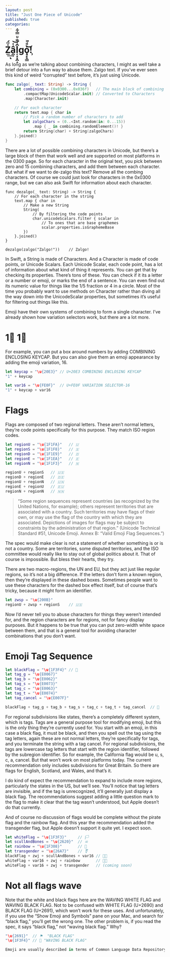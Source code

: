 ```yaml
---
layout: post
title: "Just One Piece of Unicode"
published: true
categories:
---
```





# Z̤͑̈́͢ͅâ̭ͭ͝l͔̑̾̐͏͓͓̯̝ͧ̿͋go̧̗͙̳͗ͩ͐͘͜!̹

As long as we’re talking about combining characters, I might as well take a brief detour into a fun way to abuse them. Zalgo text. If you’ve ever seen this kind of weird “corrupted” text before, it’s just using Unicode.

```swift
func zalgo(_ text: String) -> String {
    let combining = (0x0300...0x036f)   // The main block of combining characters
        .compactMap(UnicodeScalar.init) // Converted to Characters
        .map(Character.init)

    // For each character
    return text.map { char in
        // Pick a random number of characters to add
        let zalgoChars = (0..<Int.random(in: 0...15))
            .map { _ in combining.randomElement()! }
        return String(char) + String(zalgoChars)
    }.joined()
}
```

There are a lot of possible combining characters in Unicode, but there’s a large block of them that work well and are supported on most platforms in the 0300 page. So for each character in the original text, you pick between zero and 15 combining characters, and add them between each character. But what if we want to de-zalgo this text? Remove all the combing characters. Of course we could just look for characters in the 0x0300 range, but we can also ask Swift for information about each character.

```
func dezalgo(_ text: String) -> String {
    // For each character in the string
    text.map { char in
        // Make a new String
        String(
            // By filtering the code points
            char.unicodeScalars.filter { scalar in
                // To ones that are base graphemes
                scalar.properties.isGraphemeBase
        })
    }.joined()
}

dezalgo(zalgo("Zalgo!"))    // Zalgo!
```

In Swift, a String is made of Characters. And a Character is made of code points, or Unicode Scalars. Each Unicode Scalar, each code point, has a lot of information about what kind of thing it represents. You can get that by checking its properties. There’s tons of these. You can check if it its a letter or a number or emoji, or marks the end of a sentence. You can even find out its numeric value for things like the 1/5 fraction or 4 in a circle. Most of the time you probably want to use methods on Character rather than diving all the way down into the UnicodeScalar properties, but sometimes it’s useful for filtering out things like this.

Emoji have their own systems of combining to form a single character. I’ve already shown how variation selectors work, but there are a lot more.

# 1⃣ 1⃣️

For example, you can put a box around numbers by adding COMBINING ENCLOSING KEYCAP. But you can also give them an emoji appearance by adding the emoji variation, 16.

```swift
let keycap = "\u{20E3}" // U+20E3 COMBINING ENCLOSING KEYCAP
"1" + keycap

let var16 = "\u{FE0F}"  // U+FE0F VARIATION SELECTOR-16
"1" + keycap + var16
```

# Flags

Flags are composed of two regional letters. These aren’t normal letters, they’re code points specifically for this purpose. They match ISO region codes.

```swift
let regionU = "\u{1F1FA}"   // 🇺
let regionS = "\u{1F1F8}"   // 🇸
let regionD = "\u{1F1E9}"   // 🇩
let regionE = "\u{1F1EA}"   // 🇪
let regionN = "\u{1F1F3}"   // 🇳

regionU + regionS   // 🇺🇸
regionD + regionE   // 🇩🇪
regionU + regionN   // 🇺🇳
regionE + regionU   // 🇪🇺
regionN + regionN   // 🇳🇳
```

>“Some region sequences represent countries (as recognized by the United Nations, for example); others represent territories that are associated with a country. Such territories may have flags of their own, or may use the flag of the country with which they are associated. Depictions of images for flags may be subject to constraints by the administration of that region.” (Unicode Technical Standard #51, Unicode Emoji. Annex B: “Valid Emoji Flag Sequences.”)

The spec would make clear is not a statement of whether something is or is not a country. Some are territories, some disputed territories, and the ISO committee would really like to stay out of global politics about it. That of course is impossible. But bless their hearts, they try.

There are two macro-regions, the UN and EU, but they act just like regular regions, so it’s not a big difference.
If the letters don’t form a known region, then they’re displayed in these dashed boxes. Sometimes people want to use these characters for the dashed box effect itself, but of course that’s tricky, because it might form an identifier.

```swift
let zwsp = "\u{200B}"
regionU + zwsp + regionS    // 🇺​🇸
```

Now I’d never tell you to abuse characters for things they weren’t intended for, and the region characters are for regions, not for fancy display purposes. But it happens to be true that you can put zero-width white space between them, and that is a general tool for avoiding character combinations that you don’t want.

# Emoji Tag Sequence

```swift
let blackFlag = "\u{1F3F4}" // 🏴
let tag_g = "\u{E0067}"
let tag_b = "\u{E0062}"
let tag_s = "\u{E0073}"
let tag_c = "\u{E0063}"
let tag_t = "\u{E0074}"
let tag_cancel = "\u{E007F}"

blackFlag + tag_g + tag_b + tag_s + tag_c + tag_t + tag_cancel  // 🏴󠁧󠁢󠁳󠁣󠁴󠁿
```

For regional subdivisions like states, there’s a completely different system, which is tags. Tags are a general purpose tool for modifying emoji, but this is the only thing they’re currently used for. You start with an emoji, in this case a black flag, it must be black, and then you spell out the tag using the tag letters, again these are not normal letters, they’re specifically for tags, and you terminate the string with a tag cancel. For regional subdivisions, the tags are lowercase tag letters that start with the region identifier, followed by the subregion identifier. So for example, the California flag would be u, s, c, a, cancel. But that won’t work on most platforms today. The current recommendation only includes subdivisions for Great Britain. So there are flags for English, Scotland, and Wales, and that’s it.

I do kind of expect the recommendation to expand to include more regions, particularly the states in the US, but we’ll see. You’ll notice that tag letters are invisible, and if the tag is unrecognized, it’ll generally just display a black flag. The recommendations suggest adding a little question mark to the flag to make it clear that the tag wasn’t understood, but Apple doesn’t do that currently.

And of course no discussion of flags would be complete without the pirate flag and the rainbow flag. And this year the recommendation added the transgender flag, but Apple doesn’t support it quite yet. I expect soon.

```swift
let whiteFlag = "\u{1F3F3}"     // 🏳
let scullAndBones = "\u{2620}"  // ☠
let rainbow = "\u{1F308}"       // 🌈
let transgender = "\u{26A7}"    // ⚧
blackFlag + zwj + scullAndBones + var16 // 🏴‍☠️
whiteFlag + var16 + zwj + rainbow       // 🏳️‍🌈
whiteFlag + var16 + zwj + transgender   // (coming soon)
```

# Not all flags wave

Note that the white and black flags here are the WAVING WHITE FLAG and WAVING BLACK FLAG. Not to be confused with WHITE FLAG (U+2690) and BLACK FLAG (U+2691), which won’t work for these uses. And unfortunately, if you use the “Show Emoji and Symbols” pane on your Mac, and search for “black flag,” you’ll get the wrong one.
The other problem is, if you read the spec, it says “black flag,” not “waving black flag.” Why?

```swift
"\u{2691}"  // ⚑  "BLACK FLAG"
"\u{1F3F4}" // 🏴 "WAVING BLACK FLAG"

Emoji are usually described in terms of Common Language Data Repository (CLDR) short names, which are generally lowercase, rather than all caps Unicode names. The Unicode names are unique, immutable identifiers, and sometimes are quite long. The CLDR short names are not promised to be unique, can change over time, and can be localized. Most of the time it’s not a big deal. The two are usually pretty close in English, but not always, and sometimes it’s a little ambiguous like black flag versus WAVING BLACK FLAG.

```